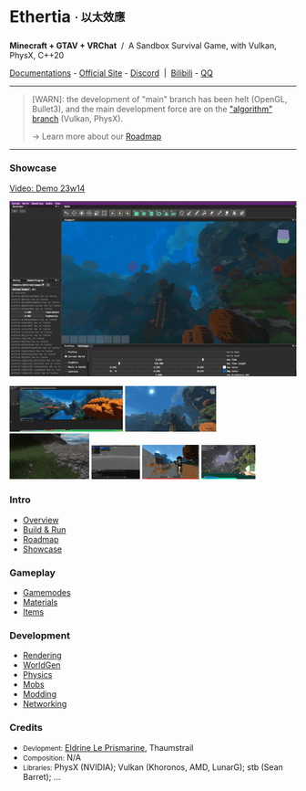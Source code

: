 <!-- <img height="130" align="right" src="https://github.com/Dreamtowards/Ethertia/raw/main/run/screenshots/_figures/ethertia-poster0225d4-lres.jpg"> -->

# Ethertia <sub><sup>· 以太效應</sup></sub>

__Minecraft + GTAV + VRChat__ &nbsp;/&nbsp; A Sandbox Survival Game, with Vulkan, PhysX, C++20

[Documentations](https://docs.ethertia.com) - 
[Official Site](https://ethertia.com) - 
[Discord](https://zh.wikipedia.org/wiki/Ethertia) &nbsp;|&nbsp;
[Bilibili](https://space.bilibili.com/19483166) - 
[QQ](https://jq.qq.com/?_wv=1027&k=tgM29oDM)

---

> [WARN]: the development of "main" branch has been helt (OpenGL, Bullet3), 
> and the main development force are on the ["algorithm" branch](https://github.com/Dreamtowards/Ethertia/tree/algorithm) (Vulkan, PhysX).
> 
> -> Learn more about our [Roadmap](https://docs.ethertia.com/intro/roadmap)

---

### Showcase

[Video: Demo 23w14]()

![](https://raw.githubusercontent.com/Dreamtowards/Ethertia/main/run/screenshots/qs230402.png)


<img style="height: 80px;" src="https://github.com/Dreamtowards/Ethertia/raw/main/run/screenshots/Screen Shot 2023-04-03 at 12.00.07 AM.png"> <img style="height: 80px;" src="https://github.com/Dreamtowards/Ethertia/raw/main/run/screenshots/qs230401.png"> <img style="height: 80px;" src="https://github.com/Dreamtowards/Ethertia/raw/main/run/screenshots/qs221130.png"> <img style="height: 60px;" src="https://github.com/Dreamtowards/Ethertia/raw/main/run/screenshots/qs230310-1.png"> <img style="height: 60px;" src="https://github.com/Dreamtowards/Ethertia/raw/main/run/screenshots/_figures/23u07.png"> <img style="height: 60px;" src="https://github.com/Dreamtowards/Ethertia/raw/main/run/screenshots/2022-12-30_21.59.00_526.642.png">


### **Intro**

- [Overview]()
- [Build & Run](run/assets/docs/zh-cn/build-run.md)
- [Roadmap](run/assets/docs/zh-cn/about-ethertia.md)
- [Showcase]()

### **Gameplay**

- [Gamemodes]()
- [Materials]()
- [Items]()

### **Development**

- [Rendering]()
- [WorldGen]()
- [Physics]()
- [Mobs]()
- [Modding]()
- [Networking]()

### **Credits**

- <small>Devlopment:</small> 
  [Eldrine Le Prismarine](https://elytra.dev/~pris), Thaumstrail
- <small>Composition:</small> N/A
- <small>Libraries:</small> PhysX (NVIDIA); Vulkan (Khoronos, AMD, LunarG); stb (Sean Barret); ... 

